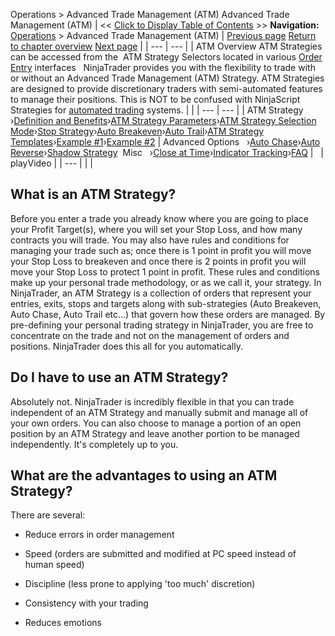 ﻿
Operations \> Advanced Trade Management (ATM)
Advanced Trade Management (ATM)
| \<\< [Click to Display Table of Contents](advanced_trade_management_atm.md) \>\> **Navigation:**     [Operations](operations.md) \> Advanced Trade Management (ATM) | [Previous page](operations.md) [Return to chapter overview](operations.md) [Next page](server-side-vs-local-atms.md) |
| --- | --- |
| ATM Overview ATM Strategies can be accessed from the  ATM Strategy Selectors located in various [Order Entry](order_entry.md) interfaces   NinjaTrader provides you with the flexibility to trade with or without an Advanced Trade Management (ATM) Strategy. ATM Strategies are designed to provide discretionary traders with semi\-automated features to manage their positions. This is NOT to be confused with NinjaScript Strategies for [automated trading](automated_trading.md) systems. | |
| --- | --- |
| ATM Strategy   ›[Definition and Benefits](atm_strategy.md)›[ATM Strategy Parameters](atm_strategy_parameters.md)›[ATM Strategy Selection Mode](atm_strategy_selection_mode.md)›[Stop Strategy](stop_strategy.md)›[Auto Breakeven](auto_breakeven.md)›[Auto Trail](auto_trail.md)›[ATM Strategy Templates](manage_atm_strategy_templates.md)›[Example \#1](tutorial_atm_strategy_example_.md)›[Example \#2](tutorial_atm_strategy_example2.md) | Advanced Options   ›[Auto Chase](auto_chase.md)›[Auto Reverse](auto_reverse.md)›[Shadow Strategy](shadow_strategy.md)  Misc   ›[Close at Time](auto_close_position.md)›[Indicator Tracking](attachingorderstoindicators.md)›[FAQ](faq.md) |
 
| playVideo |
| --- |
|  |
## 
## What is an ATM Strategy?
Before you enter a trade you already know where you are going to place your Profit Target(s), where you will set your Stop Loss, and how many contracts you will trade. You may also have rules and conditions for managing your trade such as; once there is 1 point in profit you will move your Stop Loss to breakeven and once there is 2 points in profit you will move your Stop Loss to protect 1 point in profit. These rules and conditions make up your personal trade methodology, or as we call it, your strategy. In NinjaTrader, an ATM Strategy is a collection of orders that represent your entries, exits, stops and targets along with sub\-strategies (Auto Breakeven, Auto Chase, Auto Trail etc...) that govern how these orders are managed. By pre\-defining your personal trading strategy in NinjaTrader, you are free to concentrate on the trade and not on the management of orders and positions. NinjaTrader does this all for you automatically.
 
## Do I have to use an ATM Strategy?
Absolutely not. NinjaTrader is incredibly flexible in that you can trade independent of an ATM Strategy and manually submit and manage all of your own orders. You can also choose to manage a portion of an open position by an ATM Strategy and leave another portion to be managed independently. It's completely up to you.
 
## What are the advantages to using an ATM Strategy? 
There are several:
- Reduce errors in order management

- Speed (orders are submitted and modified at PC speed instead of human speed)

- Discipline (less prone to applying 'too much' discretion)

- Consistency with your trading

- Reduces emotions

